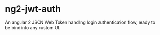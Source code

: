 # ng2-jwt-auth
An angular 2 JSON Web Token handling login authentication flow, ready to be bind into any custom UI.
